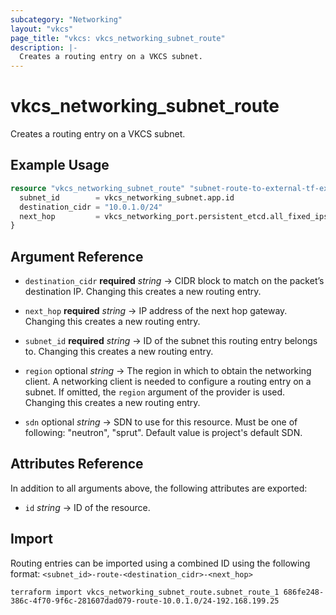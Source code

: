 ```yaml
---
subcategory: "Networking"
layout: "vkcs"
page_title: "vkcs: vkcs_networking_subnet_route"
description: |-
  Creates a routing entry on a VKCS subnet.
---
```


# vkcs_networking_subnet_route

Creates a routing entry on a VKCS subnet.

## Example Usage
```terraform
resource "vkcs_networking_subnet_route" "subnet-route-to-external-tf-example" {
  subnet_id        = vkcs_networking_subnet.app.id
  destination_cidr = "10.0.1.0/24"
  next_hop         = vkcs_networking_port.persistent_etcd.all_fixed_ips[0]
}
```
## Argument Reference
- `destination_cidr` **required** *string* &rarr;  CIDR block to match on the packet’s destination IP. Changing this creates a new routing entry.

- `next_hop` **required** *string* &rarr;  IP address of the next hop gateway. Changing this creates a new routing entry.

- `subnet_id` **required** *string* &rarr;  ID of the subnet this routing entry belongs to. Changing this creates a new routing entry.

- `region` optional *string* &rarr;  The region in which to obtain the networking client. A networking client is needed to configure a routing entry on a subnet. If omitted, the `region` argument of the provider is used. Changing this creates a new routing entry.

- `sdn` optional *string* &rarr;  SDN to use for this resource. Must be one of following: "neutron", "sprut". Default value is project's default SDN.


## Attributes Reference
In addition to all arguments above, the following attributes are exported:
- `id` *string* &rarr;  ID of the resource.



## Import

Routing entries can be imported using a combined ID using the following format: ``<subnet_id>-route-<destination_cidr>-<next_hop>``

```shell
terraform import vkcs_networking_subnet_route.subnet_route_1 686fe248-386c-4f70-9f6c-281607dad079-route-10.0.1.0/24-192.168.199.25
```
